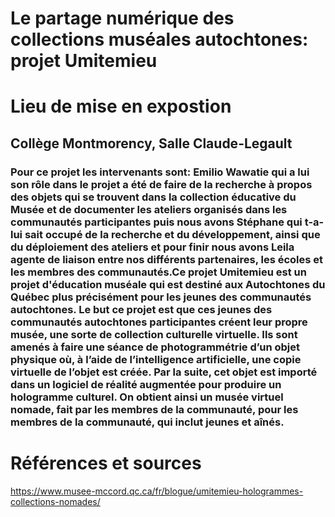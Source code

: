 # Le partage numérique des collections muséales autochtones: projet Umitemieu
# Lieu de mise en expostion
## Collège Montmorency, Salle Claude-Legault
### Pour ce projet les intervenants sont: Emilio Wawatie qui a lui son rôle dans le projet a été de faire de la recherche à propos des objets qui se trouvent dans la collection éducative du Musée et de documenter les ateliers organisés dans les communautés participantes puis nous avons Stéphane qui t-a-lui sait occupé de la recherche et du développement, ainsi que du déploiement des ateliers et pour finir nous avons Leila agente de liaison entre nos différents partenaires, les écoles et les membres des communautés.Ce projet Umitemieu est un projet d'éducation muséale qui est destiné aux Autochtones du Québec plus précisément pour les jeunes des communautés autochtones. Le but ce projet est que ces jeunes des communautés autochtones participantes créent leur propre musée, une sorte de collection culturelle virtuelle. Ils sont amenés à faire une séance de photogrammétrie d’un objet physique où, à l’aide de l’intelligence artificielle, une copie virtuelle de l’objet est créée. Par la suite, cet objet est importé dans un logiciel de réalité augmentée pour produire un hologramme culturel. On obtient ainsi un musée virtuel nomade, fait par les membres de la communauté, pour les membres de la communauté, qui inclut jeunes et aînés.
# Références et sources
https://www.musee-mccord.qc.ca/fr/blogue/umitemieu-hologrammes-collections-nomades/
